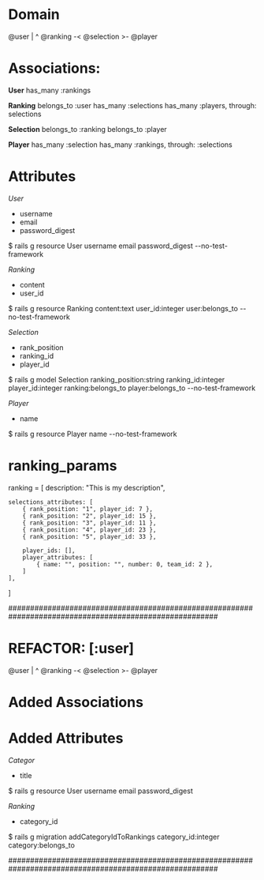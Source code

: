 # Domain

  @user
    |
    ^
@ranking -< @selection >- @player


# Associations:

**User**
has_many :rankings

**Ranking**
belongs_to :user
has_many :selections
has_many :players, through: selections

**Selection**
belongs_to :ranking
belongs_to :player

**Player**
has_many :selection
has_many :rankings, through: :selections

# Attributes

*User*
* username
* email
* password_digest

$ rails g resource User username email password_digest --no-test-framework

*Ranking*
* content
* user_id

$ rails g resource Ranking content:text user_id:integer user:belongs_to --no-test-framework

*Selection*
* rank_position
* ranking_id
* player_id

$ rails g model Selection ranking_position:string ranking_id:integer player_id:integer ranking:belongs_to player:belongs_to --no-test-framework

*Player*
* name

$ rails g resource Player name --no-test-framework


# ranking_params

ranking = [
    description: "This is my description",

    selections_attributes: [
        { rank_position: "1", player_id: 7 },
        { rank_position: "2", player_id: 15 },
        { rank_position: "3", player_id: 11 },
        { rank_position: "4", player_id: 23 },
        { rank_position: "5", player_id: 33 },

        player_ids: [],
        player_attributes: [
            { name: "", position: "", number: 0, team_id: 2 },
        ]
    ],
]


########################################################################################################


# REFACTOR: [:user]


  @user
    |
    ^
@ranking -< @selection >- @player


# Added Associations



# Added Attributes

*Categor*
* title

$ rails g resource User username email password_digest

*Ranking*
* category_id

$ rails g migration addCategoryIdToRankings category_id:integer category:belongs_to


########################################################################################################
